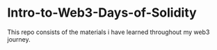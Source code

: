 # Intro-to-Web3-Days-of-Solidity
This repo consists of the materials i have learned throughout my web3 journey.
